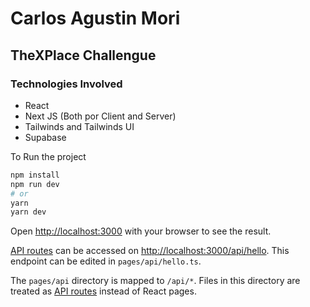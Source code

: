 # Carlos Agustin Mori

## TheXPlace Challengue

### Technologies Involved
* React
* Next JS (Both por Client and Server)
* Tailwinds and Tailwinds UI
* Supabase

To Run the project

```bash
npm install
npm run dev
# or
yarn
yarn dev
```

Open [http://localhost:3000](http://localhost:3000) with your browser to see the result.

[API routes](https://nextjs.org/docs/api-routes/introduction) can be accessed on [http://localhost:3000/api/hello](http://localhost:3000/api/hello). This endpoint can be edited in `pages/api/hello.ts`.

The `pages/api` directory is mapped to `/api/*`. Files in this directory are treated as [API routes](https://nextjs.org/docs/api-routes/introduction) instead of React pages.

